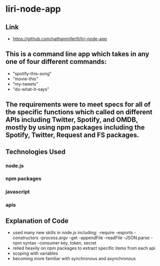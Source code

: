 # liri-node-app

## Link
- https://github.com/nathanmiller9/liri-node-app

## This is a command line app which takes in any one of four different commands: 
  - "spotify-this-song"
  - "movie-this"
  - "my-tweets"
  - "do-what-it-says"
  
## The requirements were to meet specs for all of the specific functions which called on different APIs including Twitter, Spotify, and OMDB, mostly by using npm packages including the Spotify, Twitter, Request and FS packages.

## Technologies Used
### node.js
### npm packages
### javascript
### apis

## Explanation of Code
  - used many new skills in node.js including:
  -require
  -exports
  -constructors
  -process.argv
  -get
  -appendFile
  -readFile
  -JSON.parse
  -npm syntax
  -consumer key, token, secret
  - relied heavily on npm packages to extract specific items from each api
  - scoping with variables
  - becoming more familiar with synchronous and asynchronous
